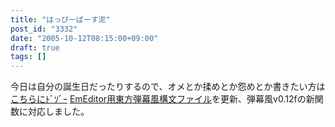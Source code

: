 ```yaml
---
title: "はっぴーばーす泥"
post_id: "3332"
date: "2005-10-12T08:15:00+09:00"
draft: true
tags: []
---
```



今日は自分の誕生日だったりするので、オメとか揉めとか怨めとか書きたい方は[こちらにﾄﾞｿﾞｰ](https://twitter.com/danmaq) [EmEditor用東方弾幕風構文ファイル](https://danmaq.com/emeditor-danmakufu)を更新、弾幕風v0.12fの新関数に対応しました。
